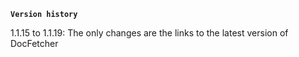 **`Version history`**

1.1.15 to 1.1.19: The only changes are the links to the latest version of DocFetcher

